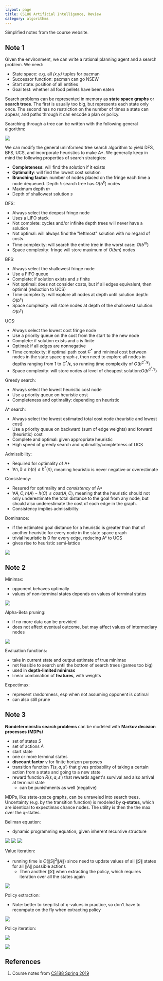 ```yaml
---
layout: page
title: CS188 Artificial Intelligence, Review
category: algorithms
---
```


<p class="message">
  Simplified notes from the course website.
</p>

## Note 1

Given the environment, we can write a rational planning agent and a search problem. We need:

* State space: e.g. all *(x,y)* tuples for pacman 
* Successor function: pacman can go NSEW
* Start state: position of all entities
* Goal test: whether all food pellets have been eaten

Search problems can be represented in memory as **state space graphs** or **search trees**. The first is usually too big, but represents each state only once. The second has no restriction on the number of times a state can appear, and paths through it can encode a plan or policy. 

Searching through a tree can be written with the following general algorithm:

![](../res/img/2019-05-11-14-01-55.png)

We can modify the general uninformed tree search algorithm to yield DFS, BFS, UCS, and incorporate heuristics to make A*. We generally keep in mind the following properties of search strategies:

* **Completeness**: will find the solution if it exists
* **Optimality**: will find the lowest cost solution 
* **Branching factor**: number of nodes placed on the fringe each time a node dequeued. Depth *k* search tree has $O(b^k)$ nodes
* Maximum depth *m*
* Depth of shallowest solution *s*

DFS:
* Always select the deepest fringe node
* Uses a LIFO stack
* Not complete: cycles and/or infinite depth trees will never have a solution
* Not optimal: will always find the "leftmost" solution with no regard of costs
* Time complexity: will search the entire tree in the worst case: $O(b^m)$
* Space complexity: fringe will store maximum of $O(bm)$ nodes

BFS:
* Always select the shallowest fringe node
* Use a FIFO queue
* Complete: if solution exists and *s* finite
* Not optimal: does not consider costs, but if all edges equivalent, then optimal (reduction to UCS)
* Time complexity: will explore all nodes at depth until solution depth: $O(b^s)$
* Space complexity: will store nodes at depth of the shallowest solution: $O(b^s)$

UCS:
* Always select the lowest cost fringe node
* Use a priority queue on the cost from the start to the new node
* Complete: if solution exists and *s* is finite
* Optimal: if all edges are nonnegative
* Time complexity: if optimal path cost $C^*$ and minimal cost between nodes in the state space graph $\epsilon$, then need to explore all nodes in depths ranging from 1 to $C^*/\epsilon$, so running time complexity of $O(b^{C^*/\epsilon})$
* Space complexity: will store nodes at level of cheapest solution:$O(b^{C^*/\epsilon})$

Greedy search:
* Always select the lowest heuristic cost node
* Use a priority queue on heuristic cost
* Completeness and optimality: depending on heuristic

A* search:
* Always select the lowest estimated total cost node (heuristic and lowest cost)
* Use a priority queue on backward (sum of edge weights) and forward (heuristic) cost
* Complete and optimal: given appropriate heuristic 
* High speed of greedy search and optimality/completness of UCS

Admissibility:
* Required for optimality of A* 
* $\forall n, 0 \leq h(n) \leq h^*(n)$, meaning heuristic is never negative or overestimate 

Consistency:
* Resured for optimality and *consistency* of A*
* $\forall A,C, h(A) - h(C) \leq cost(A,C)$, meaning that the heuristic should not only underestimate the total distance to the goal from any node, but should also underestimate the cost of each edge in the graph.
* Consistency implies admissibility

Dominance:
* if the estimated goal distance for a heuristic is greater than that of another heuristic for every node in the state space graph
* trivial heuristic is 0 for every edge, reducing A* to UCS
* gives rise to heuristic semi-lattice
  
![](../res/img/2019-05-11-14-23-24.png)

## Note 2

Minimax:
* opponent behaves optimally
* values of non-terminal states depends on values of terminal states

![](../res/img/2019-05-11-14-24-56.png)

Alpha-Beta pruning:
* if no more data can be provided
* does not affect eventual outcome, but may affect values of intermediary nodes

![](../res/img/2019-05-11-14-26-33.png)

Evaluation functions:
* take in current state and output estimate of true minimax
* not feasible to search until the bottom of search trees (games too big)
* used in **depth-limited minimax**
* linear combination of **features**, with weights

Expectimax:
* represent randomness, esp when not assuming opponent is optimal
* can also still prune
  
## Note 3

**Nondeterministic search problems** can be modeled with **Markov decision processes (MDPs)**

* set of states *S*
* set of actions *A*
* start state
* one or more terminal states
* **discount factor** $\gamma$ for finite horizon purposes
* transition function $T(s, a, s')$ that gives probability of taking a certain action from a state and going to a new state
* reward function $R(s, a, s')$ that rewards agent's survival and also arrival at terminal state
  * can be punishments as well (negative)

MDPs, like state-space graphs, can be unraveled into search trees. Uncertainty (e.g. by the transition function) is modeled by **q-states**, which are identical to expectimax chance nodes. The utility is then the the max over the q-states.

Bellman equation:

* dynamic programming equation, given inherent recursive structure


![](../res/img/2019-05-11-14-36-16.png)
![](../res/img/2019-05-11-14-36-23.png)
![](../res/img/2019-05-11-14-37-42.png)

Value iteration:
* running time is $O(\|S\|^2\|A\|)$ since need to update values of all $\|S\|$ states for all $\|A\|$ possible actions
  * Then another $\|S\|$ when extracting the policy, which requires iteration over all the states again
  
![](../res/img/2019-05-11-14-41-29.png)

Policy extraction:
* Note: better to keep list of q-values in practice, so don't have to recompute on the fly when extracting policy

![](../res/img/2019-05-11-14-42-09.png)

Policy iteration:

![](../res/img/2019-05-11-14-45-21.png)

![](../res/img/2019-05-11-14-45-40.png)


## References
1. Course notes from [CS188 Spring 2019](https://inst.eecs.berkeley.edu/~cs188/sp19/)